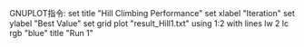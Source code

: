 
GNUPLOT指令:
set title "Hill Climbing Performance"
set xlabel "Iteration"
set ylabel "Best Value"
set grid
plot "result_Hill1.txt" using 1:2 with lines lw 2 lc rgb "blue" title "Run 1"
